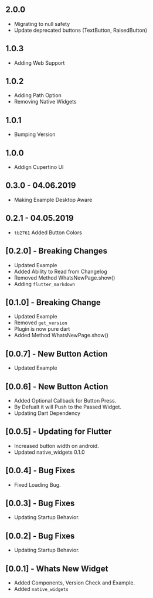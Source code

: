 ## 2.0.0

* Migrating to null safety
* Update deprecated buttons (TextButton, RaisedButton)

## 1.0.3

* Adding Web Support

## 1.0.2

* Adding Path Option
* Removing Native Widgets

## 1.0.1

* Bumping Version

## 1.0.0

* Addign Cupertino UI

## 0.3.0 - 04.06.2019

* Making Example Desktop Aware

## 0.2.1 - 04.05.2019

* `tb2761` Added Button Colors

## [0.2.0] - Breaking Changes

* Updated Example
* Added Ability to Read from Changelog
* Removed Method WhatsNewPage.show()
* Adding `flutter_markdown`

## [0.1.0] - Breaking Change

* Updated Example
* Removed `get_version`
* Plugin is now pure dart
* Added Method WhatsNewPage.show()

## [0.0.7] - New Button Action

* Updated Example

## [0.0.6] - New Button Action

* Added Optional Callback for Button Press.
* By Defualt it will Push to the Passed Widget.
* Updating Dart Dependency

## [0.0.5] - Updating for Flutter

* Increased button width on android.
* Updated native_widgets 0.1.0

## [0.0.4] - Bug Fixes

* Fixed Loading Bug.

## [0.0.3] - Bug Fixes

* Updating Startup Behavior.

## [0.0.2] - Bug Fixes

* Updating Startup Behavior.

## [0.0.1] - Whats New Widget

* Added Components, Version Check and Example.
* Added `native_widgets`